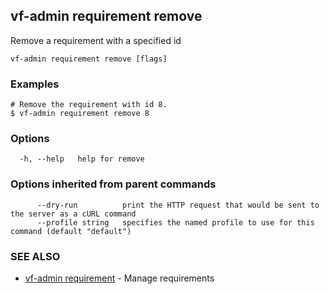 ## vf-admin requirement remove

Remove a requirement with a specified id

```
vf-admin requirement remove [flags]
```

### Examples

```
# Remove the requirement with id 8.
$ vf-admin requirement remove 8

```

### Options

```
  -h, --help   help for remove
```

### Options inherited from parent commands

```
      --dry-run          print the HTTP request that would be sent to the server as a cURL command
      --profile string   specifies the named profile to use for this command (default "default")
```

### SEE ALSO

* [vf-admin requirement](vf-admin_requirement.md)	 - Manage requirements

